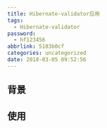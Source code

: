 ```yaml
---
title: Hibernate-validator应用
tags:
  - Hibernate-validator
password:
  - hf123456
abbrlink: 5183b0cf
categories: uncategorized
date: 2018-03-05 09:52:56
---
```


## 背景

## 使用